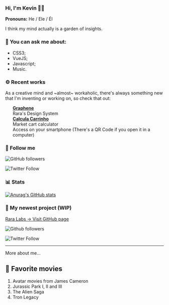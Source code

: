 ### Hi, I'm Kevin 👋🏻

**Pronouns:** He / Ele / Él

I think my mind actually is a garden of insights.</br>

### 💬 You can ask me about:
- CSS3;
- VueJS;
- Javascript;
- Music.

### ⚙️ Recent works
As a creative mind and ~almost~ workaholic, there's always something new that I'm inventing or working on, so check that out:
		
<ul style="list-style: none;">
	<li>
		<a target="_blank" href="https://github.com/kevintosli/graphene"><b>Graphene</b></a></br>
		Rara's Design System
	</li>
	<li>
		<a target="_blank" href="https://kevintosli.github.io/calculacarrinho/"><b>Calcula Carrinho</a></b></br>
		Market cart calculator</br>
		Access on your smartphone (There's a QR Code if you open it in a computer)
	</li>
</ul>

###	🤝 Follow me

![GitHub followers](https://img.shields.io/github/followers/kevintosli?style=social)

![Twitter Follow](https://img.shields.io/twitter/follow/heytosli?style=social)

### 📊 Stats

[![Anurag's GitHub stats](https://github-readme-stats.vercel.app/api?username=kevintosli)](https://github.com/anuraghazra/github-readme-stats)
		
###	💠 My newest project (WIP)

[Rara Labs → Visit GitHub page](https://github.com/rara-labs)

![Github followers](https://img.shields.io/github/followers/rara-labs?style=social)

![Twitter Follow](https://img.shields.io/twitter/follow/rara_labs?style=social)


---

More about me...

## 🍿 Favorite movies
1. Avatar movies from James Cameron
1. Jurassic Park I, II and III
1. The Alien Saga
1. Tron Legacy


<!--
**kevintosli/kevintosli** is a ✨ _special_ ✨ repository because its `README.md` (this file) appears on your GitHub profile.

Here are some ideas to get you started:

- 🔭 I’m currently working on ...
- 🌱 I’m currently learning ...
- 👯 I’m looking to collaborate on ...
- 🤔 I’m looking for help with ...
- 💬 Ask me about ...
- 📫 How to reach me: ...
- 😄 Pronouns: ...
- ⚡ Fun fact: ...
-->

